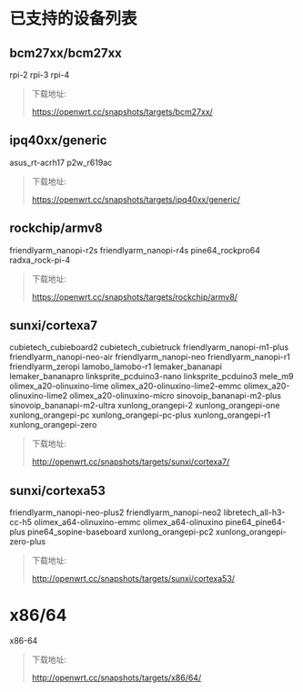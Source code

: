 # 已支持的设备列表

## bcm27xx/bcm27xx

rpi-2
rpi-3
rpi-4

> 下载地址:
>
> <https://openwrt.cc/snapshots/targets/bcm27xx/>

## ipq40xx/generic

asus_rt-acrh17
p2w_r619ac

> 下载地址:
>
> <https://openwrt.cc/snapshots/targets/ipq40xx/generic/>

## rockchip/armv8

friendlyarm_nanopi-r2s
friendlyarm_nanopi-r4s
pine64_rockpro64
radxa_rock-pi-4

> 下载地址:
>
> https://openwrt.cc/snapshots/targets/rockchip/armv8/

## sunxi/cortexa7

cubietech_cubieboard2
cubietech_cubietruck
friendlyarm_nanopi-m1-plus
friendlyarm_nanopi-neo-air
friendlyarm_nanopi-neo
friendlyarm_nanopi-r1
friendlyarm_zeropi
lamobo_lamobo-r1
lemaker_bananapi
lemaker_bananapro
linksprite_pcduino3-nano
linksprite_pcduino3
mele_m9
olimex_a20-olinuxino-lime
olimex_a20-olinuxino-lime2-emmc
olimex_a20-olinuxino-lime2
olimex_a20-olinuxino-micro
sinovoip_bananapi-m2-plus
sinovoip_bananapi-m2-ultra
xunlong_orangepi-2
xunlong_orangepi-one
xunlong_orangepi-pc
xunlong_orangepi-pc-plus
xunlong_orangepi-r1
xunlong_orangepi-zero

> 下载地址:
>
> <http://openwrt.cc/snapshots/targets/sunxi/cortexa7/>

## sunxi/cortexa53

friendlyarm_nanopi-neo-plus2
friendlyarm_nanopi-neo2
libretech_all-h3-cc-h5
olimex_a64-olinuxino-emmc
olimex_a64-olinuxino
pine64_pine64-plus
pine64_sopine-baseboard
xunlong_orangepi-pc2
xunlong_orangepi-zero-plus

> 下载地址:
>
> <http://openwrt.cc/snapshots/targets/sunxi/cortexa53/>

# x86/64
x86-64

> 下载地址:
>
> <http://openwrt.cc/snapshots/targets/x86/64/>